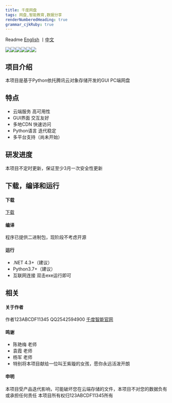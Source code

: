 ```yaml
---
title: 千度网盘
tags: 网盘,智能教育,数据分享
renderNumberedHeading: true
grammar_cjkRuby: true
---
```


Readme [English](https://github.com/qiandu-smart/QianDuNetworkDisk/blob/master/README_EN.md) 丨[中文](https://github.com/qiandu-smart/QianDuNetworkDisk/blob/master/README.md)

![](https://img.shields.io/badge/build-123ABCDF11345-orange)![](https://img.shields.io/badge/develop-123ABCDF11345-green)![](https://img.shields.io/badge/debug-123ABCDF11345-red)![](https://img.shields.io/badge/Service%20provider-Tencent%20cloud-brightgreen)![](https://img.shields.io/badge/release-V1.1.3-red)![](https://img.shields.io/badge/language-Python-yellow)

## 项目介绍
本项目是基于Python依托腾讯云对象存储开发的GUI PC端网盘
## 特点
- 云端服务 高可用性
- GUI界面 交互友好
- 多地CDN 快速访问
- Python语言 迭代稳定
- 多平台支持（尚未开始）
 ## 研发进度
  本项目不定时更新，保证至少3月一次安全性更新
## 下载，编译和运行
#### 下载
[下载](https://github.com/qiandu-smart/QianDuNetworkDisk/releases)
#### 编译
程序已提供二进制包，现阶段不考虑开源
#### 运行
- .NET 4.3+（建议）
- Python3.7+（建议）
- 互联网连接
双击exe运行即可
## 相关
#### 关于作者
作者123ABCDF11345 QQ2542594900 
[千度智能官网](qianduzhineng.github.io)
#### 鸣谢
- 陈艳梅 老师
- 袁霞 老师
- 杨军 老师
 - 特别将本项目献给一位叫王紫璇的女孩，愿你永远活泼开朗
  #### 申明
本项目受产品迭代影响，可能破坏您在云端存储的文件，本项目不对您的数据负有或承担任何责任
本项目所有权归123ABCDF11345所有
 